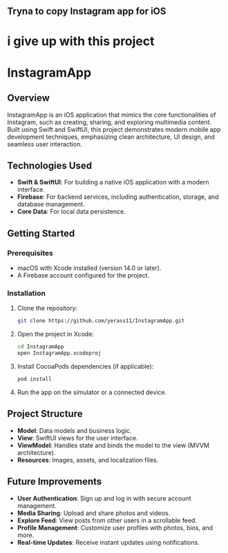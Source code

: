 ## Tryna to copy Instagram app for iOS

# i give up with this project

# InstagramApp

## Overview
InstagramApp is an iOS application that mimics the core functionalities of Instagram, such as creating, sharing, and exploring multimedia content. Built using Swift and SwiftUI, this project demonstrates modern mobile app development techniques, emphasizing clean architecture, UI design, and seamless user interaction.


## Technologies Used
- **Swift & SwiftUI**: For building a native iOS application with a modern interface.
- **Firebase**: For backend services, including authentication, storage, and database management.
- **Core Data**: For local data persistence.

## Getting Started

### Prerequisites
- macOS with Xcode installed (version 14.0 or later).
- A Firebase account configured for the project.

### Installation
1. Clone the repository:
   ```bash
   git clone https://github.com/yerass11/InstagramApp.git
   ```
2. Open the project in Xcode:
   ```bash
   cd InstagramApp
   open InstagramApp.xcodeproj
   ```
3. Install CocoaPods dependencies (if applicable):
   ```bash
   pod install
   ```
4. Run the app on the simulator or a connected device.

## Project Structure
- **Model**: Data models and business logic.
- **View**: SwiftUI views for the user interface.
- **ViewModel**: Handles state and binds the model to the view (MVVM architecture).
- **Resources**: Images, assets, and localization files.

## Future Improvements
- **User Authentication**: Sign up and log in with secure account management.
- **Media Sharing**: Upload and share photos and videos.
- **Explore Feed**: View posts from other users in a scrollable feed.
- **Profile Management**: Customize user profiles with photos, bios, and more.
- **Real-time Updates**: Receive instant updates using notifications.


